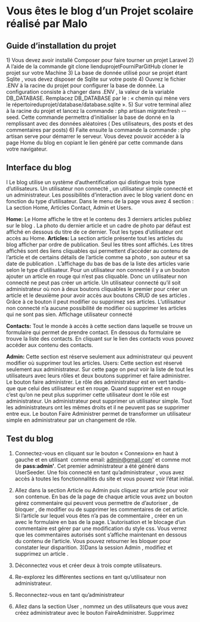 

<h1>Vous êtes le blog d’un Projet scolaire réalisé par Malo </h1>
<div>
<h2>Guide d’installation du projet </h2>
1) Vous devez avoir installé Composer pour faire tourner un projet Laravel
2)  A l’aide de la commande git clone lienduprojetFourniParGitHub cloner le projet sur votre Machine
3) La base de donnée utilisé pour se projet étant Sqlite , vous devez disposer de Sqlite sur votre poste
4) Ouvrez le fichier .ENV à la racine du projet pour configurer la base de donnée. La configuration consiste à changer dans .ENV , la valeur de la variable DB_DATABASE. Remplacez DB_DATABASE par le : « chemin qui mène vers le répertoireduprojet/database/database.sqlite ». 
5) Sur votre terminal allez à la racine du projet et lancez la commande :  php artisan migrate:fresh --seed. Cette commande permettra d’initialiser la base de donné en la remplissant avec des données aléatoires ( Des utilisateurs, des posts et des commentaires par posts)
6)  Faite ensuite la commande la commande : php artisan serve pour démarrer le serveur. Vous devez pouvoir accéder à la page Home du blog en copiant le lien généré par cette commande dans votre navigateur. 

<h2> Interface du blog </h2>I
Le blog utilise un système d’authentification qui distingue trois type d’utilisateurs. Un utilisateur non connecté ,  un utilisateur  simple connecté et un administrateur. Les possibilités d’interaction avec le blog varient donc en fonction du type d’utilisateur. Dans le menu de la page vous avez 4 section : La section Home, Articles Contact, Admin et Users. 



<strong>Home:</strong> Le Home affiche le titre et le contenu des 3 derniers articles publiez sur le blog . La photo du dernier article et un cadre de photo par défaut est affiché en dessous du titre de ce dernier. Tout les types d’utilisateur ont accès au Home.
<strong>Articles: </strong>La section article présente tout les articles du blog afficher par ordre de publication. Seul les titres sont affichés. Les titres affichés sont des liens cliquables qui permettent d’accéder au contenu de l’article et de certains détails de l’article comme sa photo , son auteur et sa date de publication .  L’affichage du bas de bas de la liste des articles varie selon le type d’utilisateur. Pour un utilisateur non connecté il y a un bouton ajouter un article en rouge qui n’est pas cliquable. Donc un utilisateur non connecté ne peut pas créer un article. Un utilisateur connecté qu’il soit administrateur où non à deux boutons cliquables le premier pour créer un article et le deuxième pour avoir accès aux boutons CRUD de ses articles . Grâce à ce bouton il peut modifier ou supprimez ses articles. L’utilisateur non connecté n’a aucune possibilité de modifier où supprimer les articles qui ne sont pas sien. 
Affichage utilisateur connecté


<strong>Contacts:</strong> Tout le monde à accès à cette section  dans laquelle se trouve un formulaire qui permet de prendre contact. En dessous du formulaire se trouve la liste des contacts. En cliquant sur le lien des contacts vous pouvez accéder aux contenu des contacts. 

<strong>Admin:</strong> Cette section est réserve seulement aux administrateur qui peuvent modifier où supprimer tout les articles. 
Users: Cette section est réservé seulement aux administrateur. Sur cette page on peut voir la liste de tout les utilisateurs avec leurs rôles et deux boutons supprimer et faire administrer. Le bouton faire administrer. Le rôle des administrateur est en vert tandis-que que celui des utilisateur est en rouge. Quand supprimer est en rouge c’est qu’on ne peut plus supprimer cette utilisateur dont le rôle est administrateur. Un administrateur peut supprimer un utilisateur simple. Tout les administrateurs ont les mêmes droits et il ne peuvent pas se supprimer entre eux. Le bouton Faire Administrer permet de transformer un utilisateur simple en administrateur par un changement de rôle. 






<h2>Test du blog </h2>


1) Connectez-vous en cliquant sur le bouton « Connexion» en haut à gauche et en utilisant  comme email: admin@gmail.com' et comme mot de <strong>pass:admin'</strong>. Cet premier administrateur a été généré dans UserSeeder. Une fois connecté en tant qu’administrateur , vous avez accès à toutes les fonctionnalités du site et vous pouvez voir l’état initial.

2) Allez dans la section Article ou Admin puis cliquez sur article pour voir son contenue. En bas de la page de chaque article vous avez un bouton gérez commentaire qui peuvent vous permettre de d’autoriser , de bloquer , de modifier ou de supprimer les commentaires de cet article. Si l’article sur lequel vous êtes n’a pas de commentaire , créer en un avec le formulaire en bas de la page. L’autorisation et le blocage d’un commentaire est gérer par une modification du style css. Vous verrez que les commentaires autorisés sont s’affiche maintenant en dessous du contenu de l’article. Vous pouvez retourner les bloquer pour constater leur disparition.
3)Dans la session Admin , modifiez et supprimez un article .

4) Déconnectez vous et créer deux à trois compte utilisateurs.
5) Re-explorez les différentes sections en tant qu’utilisateur non administrateur.
6) Reconnectez-vous en tant qu’administrateur
7) Allez dans la section User , nommez un des utilisateurs que vous avez créez administrateur avec le bouton FaireAdministrer. Supprimez 
</div>
